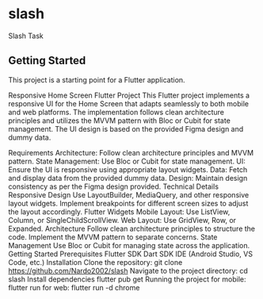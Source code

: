 # slash

Slash Task

## Getting Started

This project is a starting point for a Flutter application.

Responsive Home Screen Flutter Project
This Flutter project implements a responsive UI for the Home Screen that adapts seamlessly to both mobile and web platforms. The implementation follows clean architecture principles and utilizes the MVVM pattern with Bloc or Cubit for state management. The UI design is based on the provided Figma design and dummy data.

Requirements
Architecture: Follow clean architecture principles and MVVM pattern.
State Management: Use Bloc or Cubit for state management.
UI: Ensure the UI is responsive using appropriate layout widgets.
Data: Fetch and display data from the provided dummy data.
Design: Maintain design consistency as per the Figma design provided.
Technical Details
Responsive Design
Use LayoutBuilder, MediaQuery, and other responsive layout widgets.
Implement breakpoints for different screen sizes to adjust the layout accordingly.
Flutter Widgets
Mobile Layout: Use ListView, Column, or SingleChildScrollView.
Web Layout: Use GridView, Row, or Expanded.
Architecture
Follow clean architecture principles to structure the code.
Implement the MVVM pattern to separate concerns.
State Management
Use Bloc or Cubit for managing state across the application.
Getting Started
Prerequisites
Flutter SDK
Dart SDK
IDE (Android Studio, VS Code, etc.)
Installation
Clone the repository:
git clone https://github.com/Nardo2002/slash
Navigate to the project directory:
cd slash
Install dependencies
flutter pub get
Running the project
for mobile:
flutter run
for web:
flutter run -d chrome
